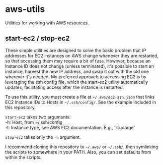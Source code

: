 # aws-utils
Utilities for working with AWS resources.

## start-ec2 / stop-ec2

These simple utilities are designed to solve the basic problem that IP addresses for EC2 instances on AWS change whenever they are restarted, so that accessing them may require a bit of fuss. However, because an Instance ID does not change (unless terminated), it's possible to start an instance, harvest the new IP address, and swap it out with the old one wherever it's needed. My preferred approach to accessing EC2 is by leveraging the ssh config file, which the start-ec2 utility automatically updates, facilitating access after the instance is restarted. 

To use this utility, you must create a file at `~/.aws/ec2-ssh.json` that links EC2 Instance IDs to Hosts in `~/.ssh/config/`. See the example included in this repository. 
 
`start-ec2` takes two arguments:  
  -h: Host, from ~/.ssh/config  
  -t: Instance type, see AWS EC2 documentation. E.g., 'r5.xlarge'
  
 `stop-ec2` takes only the `-h` argument. 
 
 I recommend cloning this repository to `~/.aws/` or `~/.ssh/`, then symlinking the scripts to somewhere in your PATH. Also, you can set defaults from within the scripts. 
